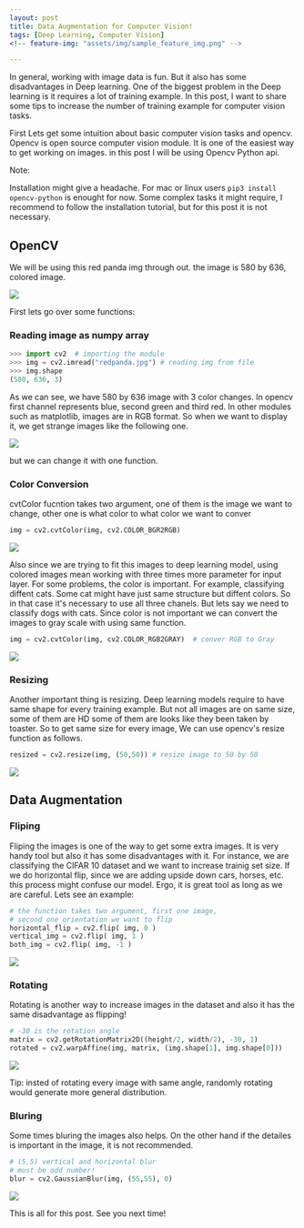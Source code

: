 ```yaml
---
layout: post
title: Data Augmentation for Computer Vision!
tags: [Deep Learning, Computer Vision]
<!-- feature-img: "assets/img/sample_feature_img.png" -->

---
```




In general, working with image data is fun. But it also has some disadvantages in Deep learning.  One of the biggest problem in the Deep learning is it requires a lot of training example. In this post, I want to share some tips to increase the number of training example for computer vision tasks. 



First Lets get some intuition about basic computer vision tasks and opencv.  Opencv is open source computer vision module. It is one of the easiest way to get working on images. in this post I will be using Opencv Python api.



Note: 

Installation might give a headache. For mac or linux users `pip3 install opencv-python` is enought for now. Some complex tasks it might require, I recommend to follow the installation tutorial, but for this post it is not necessary. 



## OpenCV

We will be using this red panda img through out. the image is 580 by 636, colored image. 



<img src="/images/post4/redpanda.jpg">



First lets go over some functions:

### Reading image as numpy array

```python
>>> import cv2  # importing the module 
>>> img = cv2.imread("redpanda.jpg") # reading img from file
>>> img.shape
(580, 636, 3)
```

As we can see, we have 580 by 636 image with 3 color changes. In opencv first channel represents blue, second green and third red. In other modules such as matplotlib, images are in RGB format. So when we want to display it, we get strange images like the following one.

<img src="/images/post4/BGR.jpg">

 but we can change it with one function. 

### Color Conversion

cvtColor fucntion takes two argument, one of them is the image we want to change, other one is what color to what color we want to conver

```python
img = cv2.cvtColor(img, cv2.COLOR_BGR2RGB) 
```

<img src="/images/post4/RBG.jpg">

Also since we are trying to fit this images to deep learning model, using colored images mean working with three times more parameter for input layer. For some problems, the color is important. For example, classifying diffent cats. Some cat might have just same structure but diffent colors. So in that case it's necessary to use all three chanels. But lets say we need to classify dogs with cats. Since color is not important we can convert the images to gray scale with using same function. 

```python
img = cv2.cvtColor(img, cv2.COLOR_RGB2GRAY)  # conver RGB to Gray
```

<img src="/images/post4/GRAY.jpg">



### Resizing 

Another important thing is resizing. Deep learning models require to have same shape for every training example. But not all images are on same size, some of them are HD some of them are looks like they been taken by toaster. So to get same size for every image, We can use opencv's resize function as follows.

```python
resized = cv2.resize(img, (50,50)) # resize image to 50 by 50
```

<img src="/images/post4/resized.jpg">



## Data Augmentation 

### Fliping

Fliping the images is one of the way to get some extra images. It is very handy tool but  also it has some disadvantages with it. For instance, we are classifying the CIFAR 10 dataset and we want to increase trainig set size. If we do horizontal flip, since we are adding upside down cars, horses, etc. this process might confuse our model. Ergo, it is great tool as long as we are careful. Lets see an example:

``` python
# the function takes two argument, first one image, 
# second one orientation we want to flip
horizontal_flip = cv2.flip( img, 0 )
vertical_img = cv2.flip( img, 1 )
both_img = cv2.flip( img, -1 )
```

<img src="/images/post4/flip.jpg">

### Rotating 

Rotating is another way to increase images in the dataset and also it has the same disadvantage as flipping! 

```python
# -30 is the rotation angle
matrix = cv2.getRotationMatrix2D((height/2, width/2), -30, 1)
rotated = cv2.warpAffine(img, matrix, (img.shape[1], img.shape[0]))
```

<img src="/images/post4/rotated.jpg">

Tip: insted of rotating every image with same angle, randomly rotating would generate more general distribution.

### Bluring

Some times bluring the images also helps. On the other hand if the detailes is important in the image, it is not recommended. 

``` python
# (5,5) vertical and horizontal blur
# must be odd number!
blur = cv2.GaussianBlur(img, (55,55), 0)
```

<img src="/images/post4/blur.jpg">



This is all for this post. See you next time! 